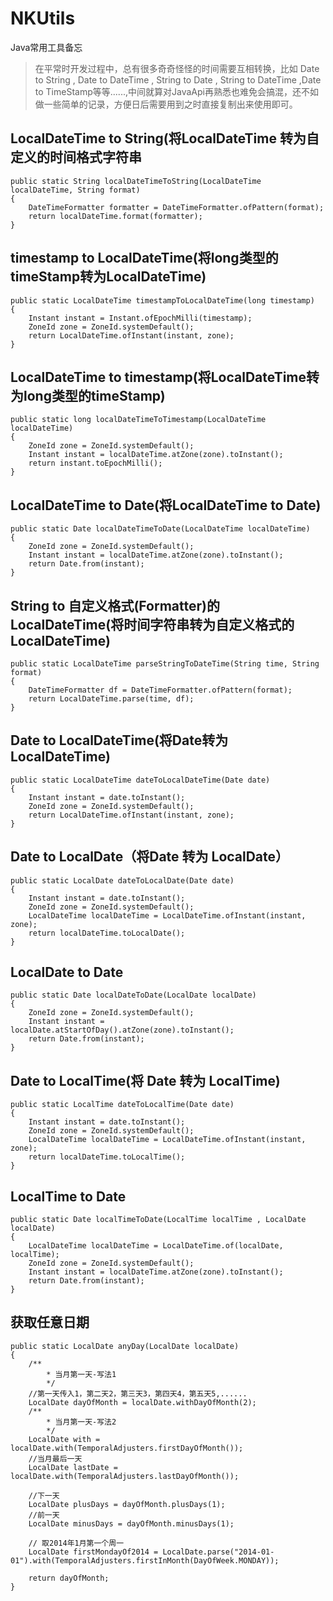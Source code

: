 # NKUtils
Java常用工具备忘

> 在平常时开发过程中，总有很多奇奇怪怪的时间需要互相转换，比如 Date to String , Date to DateTime , String to Date , String to DateTime ,Date to TimeStamp等等......,中间就算对JavaApi再熟悉也难免会搞混，还不如做一些简单的记录，方便日后需要用到之时直接复制出来使用即可。

## LocalDateTime to String(将LocalDateTime 转为自定义的时间格式字符串

```
public static String localDateTimeToString(LocalDateTime localDateTime, String format) 
{
    DateTimeFormatter formatter = DateTimeFormatter.ofPattern(format);
    return localDateTime.format(formatter);
}
```

<!-- more -->

## timestamp to LocalDateTime(将long类型的timeStamp转为LocalDateTime)

```
public static LocalDateTime timestampToLocalDateTime(long timestamp) 
{
    Instant instant = Instant.ofEpochMilli(timestamp);
    ZoneId zone = ZoneId.systemDefault();
    return LocalDateTime.ofInstant(instant, zone);
}
```


## LocalDateTime to timestamp(将LocalDateTime转为long类型的timeStamp)

```
public static long localDateTimeToTimestamp(LocalDateTime localDateTime) 
{
    ZoneId zone = ZoneId.systemDefault();
    Instant instant = localDateTime.atZone(zone).toInstant();
    return instant.toEpochMilli();
}
```

## LocalDateTime to Date(将LocalDateTime to Date)

```
public static Date localDateTimeToDate(LocalDateTime localDateTime) 
{
    ZoneId zone = ZoneId.systemDefault();
    Instant instant = localDateTime.atZone(zone).toInstant();
    return Date.from(instant);
}
```


## String to 自定义格式(Formatter)的LocalDateTime(将时间字符串转为自定义格式的LocalDateTime)

```
public static LocalDateTime parseStringToDateTime(String time, String format) 
{
    DateTimeFormatter df = DateTimeFormatter.ofPattern(format);
    return LocalDateTime.parse(time, df);
}
```

## Date to LocalDateTime(将Date转为LocalDateTime)

```
public static LocalDateTime dateToLocalDateTime(Date date) 
{
    Instant instant = date.toInstant();
    ZoneId zone = ZoneId.systemDefault();
    return LocalDateTime.ofInstant(instant, zone);
}
```


## Date to LocalDate（将Date 转为 LocalDate）

```
public static LocalDate dateToLocalDate(Date date) 
{
    Instant instant = date.toInstant();
    ZoneId zone = ZoneId.systemDefault();
    LocalDateTime localDateTime = LocalDateTime.ofInstant(instant, zone);
    return localDateTime.toLocalDate();
}
```

## LocalDate to Date

```
public static Date localDateToDate(LocalDate localDate) 
{
    ZoneId zone = ZoneId.systemDefault();
    Instant instant = localDate.atStartOfDay().atZone(zone).toInstant();
    return Date.from(instant);
}
```

## Date to LocalTime(将 Date 转为 LocalTime)

```
public static LocalTime dateToLocalTime(Date date) 
{
    Instant instant = date.toInstant();
    ZoneId zone = ZoneId.systemDefault();
    LocalDateTime localDateTime = LocalDateTime.ofInstant(instant, zone);
    return localDateTime.toLocalTime();
}
```

## LocalTime to Date

```
public static Date localTimeToDate(LocalTime localTime , LocalDate localDate) 
{
    LocalDateTime localDateTime = LocalDateTime.of(localDate, localTime);
    ZoneId zone = ZoneId.systemDefault();
    Instant instant = localDateTime.atZone(zone).toInstant();
    return Date.from(instant);
}
```

## 获取任意日期

```
public static LocalDate anyDay(LocalDate localDate) 
{
    /**
        * 当月第一天-写法1
        */
    //第一天传入1，第二天2，第三天3，第四天4，第五天5,......
    LocalDate dayOfMonth = localDate.withDayOfMonth(2);
    /**
        * 当月第一天-写法2
        */
    LocalDate with = localDate.with(TemporalAdjusters.firstDayOfMonth());
    //当月最后一天
    LocalDate lastDate = localDate.with(TemporalAdjusters.lastDayOfMonth());

    //下一天
    LocalDate plusDays = dayOfMonth.plusDays(1);
    //前一天
    LocalDate minusDays = dayOfMonth.minusDays(1);

    // 取2014年1月第一个周一
    LocalDate firstMondayOf2014 = LocalDate.parse("2014-01-01").with(TemporalAdjusters.firstInMonth(DayOfWeek.MONDAY));

    return dayOfMonth;
}
```

